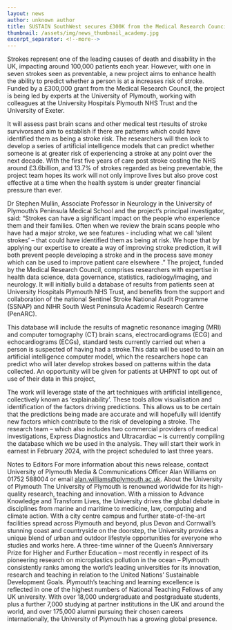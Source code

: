 ```yaml
---
layout: news
author: unknown author
title: SUSTAIN SouthWest secures £300K from the Medical Research Council for groundbreaking stroke research
thumbnail: /assets/img/news_thumbnail_academy.jpg
excerpt_separator: <!--more-->
---
```


Strokes represent one of the leading causes of death and disability in the UK, impacting around 100,000 patients each year.
However, with one in seven strokes seen as preventable, a new project aims to enhance health the ability to predict whether a person is at a increases risk of stroke.
Funded by a £300,000 grant from the Medical Research Council, the project is being led by experts at the University of Plymouth, working with colleagues at the University Hospitals Plymouth NHS Trust and the University of Exeter.

It will assess past  brain scans and other medical test rtesults of stroke survivorsand aim to establish if there are patterns which could have identified them as being a stroke risk.
The researchers will then look to develop a series of artificial intelligence models that can predict whether someone is at greater risk of experiencing a stroke at any point over the next decade.
With the first five years of care post stroke costing the NHS around £3.6billion, and 13.7% of strokes regarded as being preventable, the project team hopes its work will not only improve lives but also prove cost effective at a time when the health system is under greater financial pressure than ever.

Dr Stephen Mullin, Associate Professor in Neurology in the University of Plymouth’s Peninsula Medical School and the project’s principal investigator, said: “Strokes can have a significant impact on the people who experience them and their families. Often when we review the brain scans people who have had a major stroke, we see features - including what we call ‘silent strokes’ – that could have identified them as being at risk. We hope that by applying our expertise to create a way of improving stroke prediction, it will both prevent people developing a stroke and in the process save money which can be used to improve patient care elsewhere .”
The project, funded by the Medical Research Council, comprises researchers with expertise in health data science, data governance, statistics, radiology/imaging, and neurology.
It will initially build a database of results from patients seen at University Hospitals Plymouth NHS Trust, and benefits from the support and collaboration of the national Sentinel Stroke National Audit Programme (SSNAP) and NIHR South West Peninsula Academic Research Centre (PenARC).

This database will include the results of magnetic resonance imaging (MRI) and computer tomography (CT) brain scans, electrocardiograms (ECG) and echocardiograms (ECGs), standard tests currently carried out when a person is suspected of having had a stroke.This data will be used to train an artificial intelligence computer model, which the researchers hope can predict who will later develop strokes based on patterns within the data collected. An opportunity will be given for patients at UHPNT to opt out of use of their data in this project,

The work will leverage state of the art techniques with artificial intelligence, collectively known as ‘explainability’. These tools allow visualisation and identification of the factors driving predictions.  This allows us to be certain that the predictions being made are accurate and will hopefully will identify new factors which contribute to the risk of developing a stroke. 
The research team – which also includes two commercial providers of medical investigations, Express Diagnostics and Ultracardiac – is currently  compiling the database which we be used in the analysis.
They will start their work in earnest in February 2024, with the project scheduled to last three years.


Notes to Editors
For more information about this news release, contact University of Plymouth Media & Communications Officer Alan Williams on 01752 588004 or email alan.williams@plymouth.ac.uk.
About the University of Plymouth
The University of Plymouth is renowned worldwide for its high-quality research, teaching and innovation. With a mission to Advance Knowledge and Transform Lives, the University drives the global debate in disciplines from marine and maritime to medicine, law, computing and climate action. With a city centre campus and further state-of-the-art facilities spread across Plymouth and beyond, plus Devon and Cornwall’s stunning coast and countryside on the doorstep, the University provides a unique blend of urban and outdoor lifestyle opportunities for everyone who studies and works here. A three-time winner of the Queen’s Anniversary Prize for Higher and Further Education – most recently in respect of its pioneering research on microplastics pollution in the ocean – Plymouth consistently ranks among the world’s leading universities for its innovation, research and teaching in relation to the United Nations’ Sustainable Development Goals. Plymouth’s teaching and learning excellence is reflected in one of the highest numbers of National Teaching Fellows of any UK university. With over 18,000 undergraduate and postgraduate students, plus a further 7,000 studying at partner institutions in the UK and around the world, and over 175,000 alumni pursuing their chosen careers internationally, the University of Plymouth has a growing global presence.

